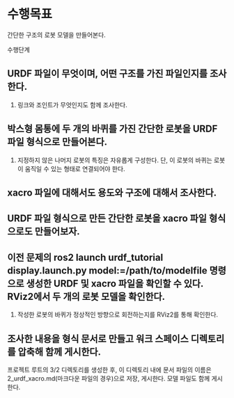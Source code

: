 # 수행목표
간단한 구조의 로봇 모델을 만들어본다.

수행단계
## URDF 파일이 무엇이며, 어떤 구조를 가진 파일인지를 조사한다.
1. 링크와 조인트가 무엇인지도 함께 조사한다.

## 박스형 몸통에 두 개의 바퀴를 가진 간단한 로봇을 URDF 파일 형식으로 만들어본다.
1. 지정하지 않은 나머지 로봇의 특징은 자유롭게 구성한다. 단, 이 로봇의 바퀴는 로봇이 움직일 수 있는 형태로 연결되어야 한다.

## xacro 파일에 대해서도 용도와 구조에 대해서 조사한다.

## URDF 파일 형식으로 만든 간단한 로봇을 xacro 파일 형식으로도 만들어보자.

## 이전 문제의 ros2 launch urdf_tutorial display.launch.py model:=/path/to/modelfile 명령으로 생성한 URDF 및 xacro 파일을 확인할 수 있다. RViz2에서 두 개의 로봇 모델을 확인한다.
1. 작성한 로봇의 바퀴가 정상적인 방향으로 회전하는지를 RViz2를 통해 확인한다.

## 조사한 내용을 형식 문서로 만들고 워크 스페이스 디렉토리를 압축해 함께 게시한다.

프로젝트 루트의 3/2 디렉토리를 생성한 후, 이 디렉토리 내에 문서 파일의 이름은 2_urdf_xacro.md(마크다운 파일의 경우)으로 저장, 게시한다. 모델 파일도 함께 게시한다.